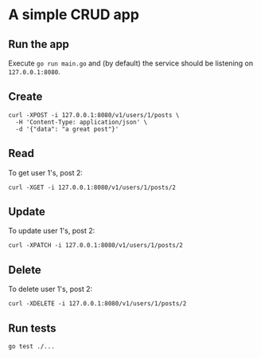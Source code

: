 # A simple CRUD app

## Run the app

Execute `go run main.go` and (by default) the service should be listening on `127.0.0.1:8080`.

## Create

```
curl -XPOST -i 127.0.0.1:8080/v1/users/1/posts \
  -H 'Content-Type: application/json' \
  -d '{"data": "a great post"}'
```

## Read

To get user 1's, post 2: 
```
curl -XGET -i 127.0.0.1:8080/v1/users/1/posts/2
```

## Update

To update user 1's, post 2: 
```
curl -XPATCH -i 127.0.0.1:8080/v1/users/1/posts/2
```

## Delete

To delete user 1's, post 2: 
```
curl -XDELETE -i 127.0.0.1:8080/v1/users/1/posts/2
```

## Run tests

```
go test ./...
```
